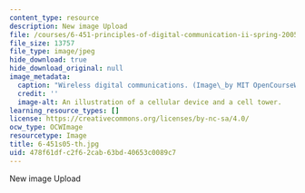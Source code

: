```yaml
---
content_type: resource
description: New image Upload
file: /courses/6-451-principles-of-digital-communication-ii-spring-2005/478f61dfc2f62cab63bd40653c0089c7_6-451s05-th.jpg
file_size: 13757
file_type: image/jpeg
hide_download: true
hide_download_original: null
image_metadata:
  caption: "Wireless digital communications. (Image\_by MIT OpenCourseWare.)"
  credit: ''
  image-alt: An illustration of a cellular device and a cell tower.
learning_resource_types: []
license: https://creativecommons.org/licenses/by-nc-sa/4.0/
ocw_type: OCWImage
resourcetype: Image
title: 6-451s05-th.jpg
uid: 478f61df-c2f6-2cab-63bd-40653c0089c7
---
```

New image Upload